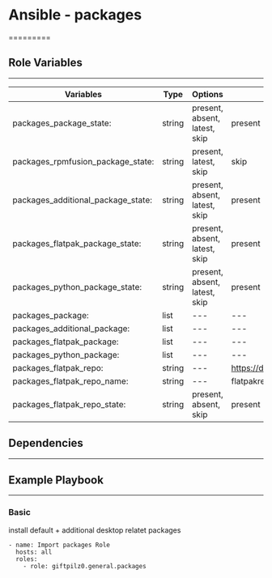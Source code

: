 # Ansible - packages

\=========

## Role Variables

______________________________________________________________________

| Variables                          | Type   | Options                       | Defaults                                        |
| ---------------------------------- | ------ | ----------------------------- | ----------------------------------------------- |
| packages_package_state:            | string | present, absent, latest, skip | present                                         |
| packages_rpmfusion_package_state:  | string | present, latest, skip         | skip                                            |
| packages_additional_package_state: | string | present, absent, latest, skip | present                                         |
| packages_flatpak_package_state:    | string | present, absent, latest, skip | present                                         |
| packages_python_package_state:     | string | present, absent, latest, skip | present                                         |
| packages_package:                  | list   | ---                           | ---                                             |
| packages_additional_package:       | list   | ---                           | ---                                             |
| packages_flatpak_package:          | list   | ---                           | ---                                             |
| packages_python_package:           | list   | ---                           | ---                                             |
| packages_flatpak_repo:             | string | ---                           | https://dl.flathub.org/repo/flathub.flatpakrepo |
| packages_flatpak_repo_name:        | string | ---                           | flatpakrepo                                     |
| packages_flatpak_repo_state:       | string | present, absent, skip         | present                                         |

## Dependencies

______________________________________________________________________

## Example Playbook

______________________________________________________________________

### Basic

install default + additional desktop relatet packages

```
- name: Import packages Role
  hosts: all
  roles:
    - role: giftpilz0.general.packages
```

